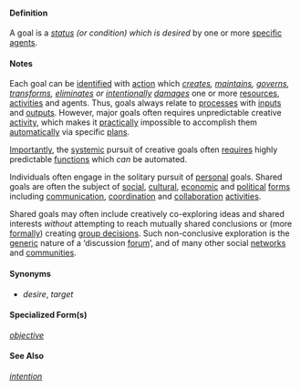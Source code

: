 #### Definition

A goal is a *[status](https://github.com/gcassel/Modular-Organization-Terminology/blob/master/terms/status.md) (or condition) which is desired* by one or more [specific](https://github.com/gcassel/Modular-Organization-Terminology/blob/master/terms/specific.md) [agents](https://github.com/gcassel/Modular-Organization-Terminology/blob/master/terms/agent.md).  
 
#### Notes  

Each goal can be [identified](https://github.com/gcassel/Modular-Organization-Terminology/blob/master/terms/identify.md) with [action](https://github.com/gcassel/Modular-Organization-Terminology/blob/master/terms/action.md) which *[creates](https://github.com/gcassel/Modular-Organization-Terminology/blob/master/terms/create.md), [maintains](https://github.com/gcassel/Modular-Organization-Terminology/blob/master/terms/maintain.md), [governs](https://github.com/gcassel/Modular-Organization-Terminology/blob/master/terms/governance.md), [transforms](https://github.com/gcassel/Modular-Organization-Terminology/blob/master/terms/transform.md), [eliminates](https://github.com/gcassel/Modular-Organization-Terminology/blob/master/terms/eliminate.md) or [intentionally](https://github.com/gcassel/Modular-Organization-Terminology/blob/master/terms/intention.md) [damages](https://github.com/gcassel/Modular-Organization-Terminology/blob/master/terms/damage.md)* one or more [resources](https://github.com/gcassel/Modular-Organization-Terminology/blob/master/terms/resource.md), [activities](https://github.com/gcassel/Modular-Organization-Terminology/blob/master/terms/activity.md) and agents. Thus, goals always relate to [processes](https://github.com/gcassel/Modular-Organization-Terminology/blob/master/terms/process.md) with [inputs](https://github.com/gcassel/Modular-Organization-Terminology/blob/master/terms/input.md) and [outputs](https://github.com/gcassel/Modular-Organization-Terminology/blob/master/terms/output.md).  However, major goals often requires unpredictable creative [activity](https://github.com/gcassel/Modular-Organization-Terminology/blob/master/terms/activity.md), which makes it [practically](https://github.com/gcassel/Modular-Organization-Terminology/blob/master/terms/practice.md) impossible to accomplish them [automatically](https://github.com/gcassel/Modular-Organization-Terminology/blob/master/terms/automate.md) via specific [plans](https://github.com/gcassel/Modular-Organization-Terminology/blob/master/terms/plan.md).

[Importantly](https://github.com/gcassel/Modular-Organization-Terminology/blob/master/terms/importance.md), the [systemic](https://github.com/gcassel/Modular-Organization-Terminology/blob/master/terms/system.md) pursuit of creative goals often [requires](https://github.com/gcassel/Modular-Organization-Terminology/blob/master/terms/require.md) highly predictable  [functions](https://github.com/gcassel/Modular-Organization-Terminology/blob/master/terms/function.md) which *can* be automated.
 
Individuals often engage in the solitary pursuit of [personal](https://github.com/gcassel/Modular-Organization-Terminology/blob/master/terms/personal.md) goals.  Shared goals are often the subject of [social](https://github.com/gcassel/Modular-Organization-Terminology/blob/master/terms/social.md), [cultural](https://github.com/gcassel/Modular-Organization-Terminology/blob/master/terms/culture.md), [economic](https://github.com/gcassel/Modular-Organization-Terminology/blob/master/terms/economic.md) and [political](https://github.com/gcassel/Modular-Organization-Terminology/blob/master/terms/politics.md) [forms](https://github.com/gcassel/Modular-Organization-Terminology/blob/master/terms/form.md) including [communication](https://github.com/gcassel/Modular-Organization-Terminology/blob/master/terms/communicate.md), [coordination](https://github.com/gcassel/Modular-Organization-Terminology/blob/master/terms/coordinate.md) and [collaboration](https://github.com/gcassel/Modular-Organization-Terminology/blob/master/terms/collaboration.md) [activities](https://github.com/gcassel/Modular-Organization-Terminology/blob/master/terms/activity.md). 
 
Shared goals may often include creatively co-exploring ideas and shared interests *without* attempting to reach mutually shared conclusions or (more [formally](https://github.com/gcassel/Modular-Organization-Terminology/blob/master/terms/form.md)) creating [group decisions](https://github.com/gcassel/Modular-Organization-Terminology/blob/master/compound-terms/group-decision.md).  Such non-conclusive exploration is the [generic](https://github.com/gcassel/Modular-Organization-Terminology/blob/master/terms/generic.md) nature of a ‘discussion [forum](https://github.com/gcassel/Modular-Organization-Terminology/blob/master/terms/forum.md)’, and of many other social [networks](https://github.com/gcassel/Modular-Organization-Terminology/blob/master/terms/network.md) and [communities](https://github.com/gcassel/Modular-Organization-Terminology/blob/master/terms/community.md).

#### Synonyms

*  *desire*, *target*

#### Specialized Form(s)

*[objective](https://github.com/gcassel/Modular-Organization-Terminology/blob/master/terms/objective.md)*

#### See Also

*[intention](https://github.com/gcassel/Modular-Organization-Terminology/blob/master/terms/intention.md)*

